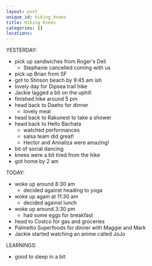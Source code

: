 ```yaml
---
layout: post
unique_id: hiking_knees
title: Hiking Knees
categories: []
locations: 
---
```


YESTERDAY:
* pick up sandwiches from Roger's Deli
  * Stephanie cancelled coming with us
* pick up Brian from SF
* got to Stinson beach by 9:45 am ish
* lovely day for Dipsea trail hike
* Jackie lagged a bit on the uphill
* finished hike around 5 pm
* head back to Daeho for dinner
  * lovely meal
* head back to Rakunest to take a shower
* head back to Hello Bachata
  * watched performances
  * salsa team did great!
  * Hector and Annaliza were amazing!
* bit of social dancing
* knees were a bit tired from the hike
* got home by 2 am

TODAY:
* woke up around 8:30 am
  * decided against heading to yoga
* woke up again at 11:30 am
  * decided against lunch
* woke up around 3:30 pm
  * had some eggs for breakfast
* head to Costco for gas and groceries
* Palmetto Superfoods for dinner with Maggie and Mark
* Jackie started watching an anime called JoJo

LEARNINGS:
* good to sleep in a bit

